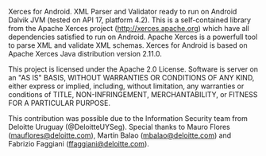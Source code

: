Xerces for Android. XML Parser and Validator ready to run on Android Dalvik JVM (tested on API 17, platform 4.2). This is a self-contained library from the Apache Xerces project (http://xerces.apache.org) which have all dependencies satisfied to run on Android. Apache Xerces is a powerfull tool to parse XML and validate XML schemas. Xerces for Android is based on Apache Xerces Java distribution version 2.11.0.

This project is licensed under the Apache 2.0 License. Software is server on an "AS IS" BASIS, WITHOUT WARRANTIES OR CONDITIONS OF ANY KIND, either express or implied, including, without limitation, any warranties or conditions of TITLE, NON-INFRINGEMENT, MERCHANTABILITY, or FITNESS FOR A PARTICULAR PURPOSE.

This contribution was possible due to the Information Security team from Deloitte Uruguay (@DeloitteUYSeg). Special thanks to Mauro Flores (mauflores@deloitte.com), Martín Balao (mbalao@deloitte.com) and Fabrizio Faggiani (ffaggiani@deloitte.com).